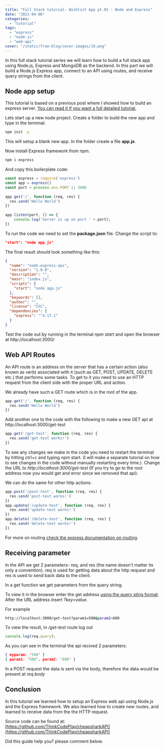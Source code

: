 ```yaml
---
title: "Full Stack tutorial- Wishlist App pt.01 - Node and Express"
date: "2021-04-06"
categories: 
  - "tutorial"
tags: 
  - "express"
  - "node-js"
  - "web-api"
cover: "/static/from-blog/cover-images/19.png"
---
```


In this full stack tutorial series we will learn how to build a full stack app using Node.js, Express and MongoDB as the backend. In this part we will build a Node.js Express app, connect to an API using routes, and receive query strings from the client.

## Node app setup

This tutorial is based on a previous post where I showed how to build an express server. [You can read it if you want a full detailed tutorial.](/posts/how-to-build-a-node-js-express-tutorial/)

Lets start up a new node project. Create a folder to build the new app and type in the terminal:

```bash
npm init -y
```

This will setup a blank new app. In the folder create a file **app.js**.

Now install Express framework from npm.

```bash
npm i express
```

And copy this boilerplate code:

```javascript
const express = require('express')
const app = express()
const port = process.env.PORT || 3000
 
app.get('/', function (req, res) {
  res.send('Hello World')
})
 
app.listen(port, () => {
    console.log('Server is up on port ' + port);
})
```

To run the code we need to set the **package.json** file. Change the script to:

```json
"start": "node app.js"
```

The final result should look something like this:

```json
{
  "name": "node-express-api",
  "version": "1.0.0",
  "description": "",
  "main": "index.js",
  "scripts": {
    "start": "node app.js"
  },
  "keywords": [],
  "author": "",
  "license": "ISC",
  "dependencies": {
    "express": "^4.17.1"
  }
}
```

Test the code out by running in the terminal _npm start_ and open the browser at http://localhost:3000/

## Web API Routes

An API route is an address on the server that has a certain action (also known as verb) associated with it (such as GET, POST, UPDATE, DELETE etc.) that performs some tasks. To get to it you need to use an HTTP request from the client side with the proper URL and action.

We already have such a GET route which is in the root of the app.

```javascript
app.get('/', function (req, res) {
  res.send('Hello World')
})
```

Add another one to the code with the following to make a new GET api at http://localhost:3000/get-test

```javascript
app.get('/get-test', function (req, res) {
  res.send('get-test works!')
})
```

To see any changes we make in the code you need to restart the terminal by hitting ctrl+c and typing npm start. (I will make a separate tutorial on how to see changes in the code without manually restarting every time.). Change the URL to _http://localhost:3000/get-test_ (If you try to go to the root address now you would get and error since we removed that api).

We can do the same for other http actions:

```javascript
app.post('/post-test', function (req, res) {
  res.send('post-test works!')
})
app.update('/update-test', function (req, res) {
  res.send('update-test works!')
})
app.delete('/delete-test', function (req, res) {
  res.send('delete-test works!')
})
```

For more on routing [check the express documentation on routing](https://expressjs.com/en/guide/routing.html).

## Receiving parameter

In the API we get 2 parameters- req, and res (the name doesn't matter its only a convention). req is used for getting data about the http request and res is used to send back data to the client.

In a get function we get parameters from the query string.

To view it in the browser enter the get address [using the query sting format](https://en.wikipedia.org/wiki/Query_string). After the URL address insert _?key=value_.

For example

```bash
http://localhost:3000/get-test?param1=500&param2=600
```

To view the result, in _/get-test_ route log out

```javascript
console.log(req.query);
```

As you can see in the terminal the api recived 2 parameters:

```json
{ myparam: '500' }
{ param1: '500', param2: '600' }
```

In a POST request the data is sent via the body, therefore the data would be present at _req.body_

## Conclusion

In this tutorial we learned how to setup an Express web api using Node.js and the Express framework. We also learned how to create new routes, and learned to receive data from the the HTTP request.

Source code can be found at: [https://github.com/ThinkCodePlay/cheapsharkAPI](https://github.com/ThinkCodePlay/cheapsharkAPI)

Did this guide help you? please comment below.
